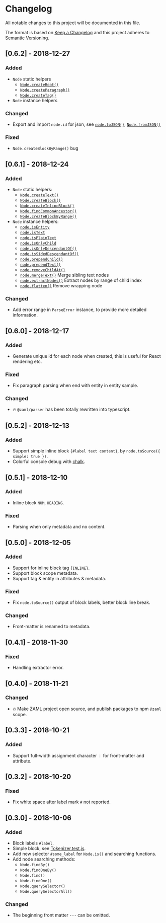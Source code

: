 # Changelog

All notable changes to this project will be documented in this file.

The format is based on [Keep a Changelog](http://keepachangelog.com/en/1.0.0/)
and this project adheres to [Semantic Versioning](http://semver.org/spec/v2.0.0.html).

## [0.6.2] - 2018-12-27

### Added

* `Node` static helpers
  * [`Node.createRoot()`](https://github.com/nexushubs/zaml-lang/blob/master/packages/zaml-parser/docs/classes/_node_.node.md#createparagraph)
  * [`Node.createParagraph()`](https://github.com/nexushubs/zaml-lang/blob/master/packages/zaml-parser/docs/classes/_node_.node.md#createparagraph)
  * [`Node.createTag()`](https://github.com/nexushubs/zaml-lang/blob/master/packages/zaml-parser/docs/classes/_node_.node.md#createtag)
* `Node` instance helpers

### Changed

* Export and import `node.id` for json, see [`node.toJSON()`](https://github.com/nexushubs/zaml-lang/blob/master/packages/zaml-parser/docs/classes/_node_.node.md#tojson), [`Node.fromJSON()`](https://github.com/nexushubs/zaml-lang/blob/master/packages/zaml-parser/docs/classes/_node_.node.md#fromjson)

### Fixed

* `Node.createBlockByRange()` bug

## [0.6.1] - 2018-12-24

### Added

* `Node` static helpers:
  * [`Node.createText()`](https://github.com/nexushubs/zaml-lang/blob/master/packages/zaml-parser/docs/classes/_node_.node.md#createtext)
  * [`Node.createBlock()`](https://github.com/nexushubs/zaml-lang/blob/master/packages/zaml-parser/docs/classes/_node_.node.md#createblock)
  * [`Node.createInlineBlock()`](https://github.com/nexushubs/zaml-lang/blob/master/packages/zaml-parser/docs/classes/_node_.node.md#createinlineblock)
  * [`Node.findCommonAncestor()`](https://github.com/nexushubs/zaml-lang/blob/master/packages/zaml-parser/docs/classes/_node_.node.md#findcommonancestor)
  * [`Node.createBlockByRange()`](https://github.com/nexushubs/zaml-lang/blob/master/packages/zaml-parser/docs/classes/_node_.node.md#createblockbyrange)
* `Node` instance helpers:
  * [`node.isEntity`](https://github.com/nexushubs/zaml-lang/blob/master/packages/zaml-parser/docs/classes/_node_.node.md#isentity)
  * [`node.isText`](https://github.com/nexushubs/zaml-lang/blob/master/packages/zaml-parser/docs/classes/_node_.node.md#istext)
  * [`node.isPlainText`](https://github.com/nexushubs/zaml-lang/blob/master/packages/zaml-parser/docs/classes/_node_.node.md#isonlychild)
  * [`node.isOnlyChild`](https://github.com/nexushubs/zaml-lang/blob/master/packages/zaml-parser/docs/classes/_node_.node.md#isonlydescendantof)
  * [`node.isOnlyDescendantOf()`](https://github.com/nexushubs/zaml-lang/blob/master/packages/zaml-parser/docs/classes/_node_.node.md#isonlydescendantof)
  * [`node.isSidedDescendantOf()`](https://github.com/nexushubs/zaml-lang/blob/master/packages/zaml-parser/docs/classes/_node_.node.md#issideddescendantof)
  * [`node.prependChild()`](https://github.com/nexushubs/zaml-lang/blob/master/packages/zaml-parser/docs/classes/_node_.node.md#prependchild)
  * [`node.prependText()`](https://github.com/nexushubs/zaml-lang/blob/master/packages/zaml-parser/docs/classes/_node_.node.md#prependtext)
  * [`node.removeChildAt()`](https://github.com/nexushubs/zaml-lang/blob/master/packages/zaml-parser/docs/classes/_node_.node.md#removechildat)
  * [`node.mergeText()`](https://github.com/nexushubs/zaml-lang/blob/master/packages/zaml-parser/docs/classes/_node_.node.md#mergetext) Merge sibling text nodes
  * [`node.extractNodes()`](https://github.com/nexushubs/zaml-lang/blob/master/packages/zaml-parser/docs/classes/_node_.node.md#extractnodes) Extract nodes by range of child index
  * [`node.flatten()`](https://github.com/nexushubs/zaml-lang/blob/master/packages/zaml-parser/docs/classes/_node_.node.md#flatten) Remove wrapping node

### Changed

* Add error range in `ParseError` instance, to provide more detailed information.

## [0.6.0] - 2018-12-17

### Added

* Generate unique id for each node when created, this is useful for React rendering etc.

### Fixed

* Fix paragraph parsing when end with entity in entity sample.

### Changed

* 🔥 `@zaml/parser` has been totally rewritten into typescript.

## [0.5.2] - 2018-12-13

### Added

* Support simple inline block `{#label text content}`, by `node.toSource({ simple: true })`.
* Colorful console debug with [chalk](https://github.com/chalk/chalk).

## [0.5.1] - 2018-12-10

### Added

* Inline block `NUM`, `HEADING`.

### Fixed

* Parsing when only metadata and no content.

## [0.5.0] - 2018-12-05

### Added

* Support for inline block tag `{INLINE}`.
* Support block scope metadata.
* Support tag & entity in attributes & metadata.

### Fixed

* Fix `node.toSource()` output of block labels, better block line break.

### Changed

* Front-matter is renamed to metadata.

## [0.4.1] - 2018-11-30

### Fixed

* Handling extractor error.

## [0.4.0] - 2018-11-21

### Changed

* 🔥 Make ZAML project open source, and publish packages to npm `@zaml` scope.

## [0.3.3] - 2018-10-21

### Added

* Support full-width assignment character `：` for front-matter and attribute.

## [0.3.2] - 2018-10-20

### Fixed

* Fix white space after label mark `#` not reported.

## [0.3.0] - 2018-10-06

### Added

* Block labels `#label`.
* Simple block, see [Tokenizer.test.js](./test/Tokenizer.test.js).
* Add new selector `#some_label` for `Node.is()` and searching functions.
* Add node searching methods:
  * `Node.findBy()`
  * `Node.findOneBy()`
  * `Node.find()`
  * `Node.findOne()`
  * `Node.querySelector()`
  * `Node.querySelectorAll()`

### Changed

* The beginning front matter `---` can be omitted.
